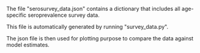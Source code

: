 The file "serosurvey_data.json" contains a dictionary that includes all
age-specific seroprevalence survey data.

This file is automatically generated by running "survey_data.py".

The json file is then used for plotting purpose to compare the data against model estimates. 
